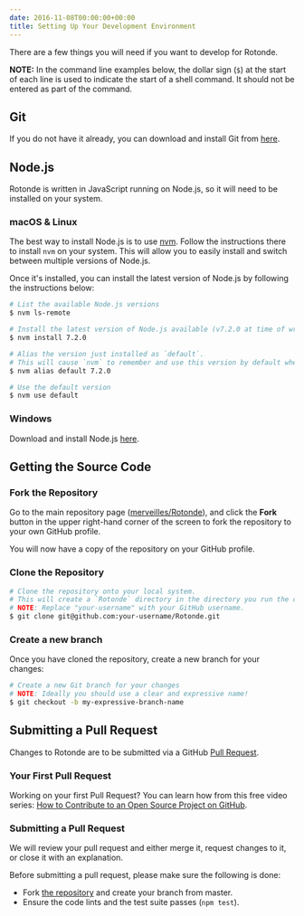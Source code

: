 ```yaml
---
date: 2016-11-08T00:00:00+00:00
title: Setting Up Your Development Environment
---
```


There are a few things you will need if you want to develop for Rotonde.

**NOTE:** In the command line examples below, the dollar sign (`$`) at the start of each line is used to indicate the start of a shell command. It should not be entered as part of the command.

## Git

If you do not have it already, you can download and install Git from [here](https://git-scm.com/downloads).

## Node.js

Rotonde is written in JavaScript running on Node.js, so it will need to be installed on your system.

### macOS & Linux

The best way to install Node.js is to use [nvm](https://github.com/creationix/nvm). Follow the instructions there to install `nvm` on your system. This will allow you to easily install and switch between multiple versions of Node.js.

Once it's installed, you can install the latest version of Node.js by following the instructions below:

```sh
# List the available Node.js versions
$ nvm ls-remote

# Install the latest version of Node.js available (v7.2.0 at time of writing)
$ nvm install 7.2.0

# Alias the version just installed as `default`.
# This will cause `nvm` to remember and use this version by default when opening other command line windows.
$ nvm alias default 7.2.0

# Use the default version
$ nvm use default
```

### Windows

Download and install Node.js [here](https://nodejs.org/en/download/current/).

## Getting the Source Code

### Fork the Repository

Go to the main repository page ([merveilles/Rotonde](https://github.com/merveilles/Rotonde)), and click the **Fork** button in the upper right-hand corner of the screen to fork the repository to your own GitHub profile.

You will now have a copy of the repository on your GitHub profile.

### Clone the Repository

```sh
# Clone the repository onto your local system.
# This will create a `Rotonde` directory in the directory you run the command.
# NOTE: Replace "your-username" with your GitHub username.
$ git clone git@github.com:your-username/Rotonde.git
```

### Create a new branch

Once you have cloned the repository, create a new branch for your changes:

```sh
# Create a new Git branch for your changes
# NOTE: Ideally you should use a clear and expressive name!
$ git checkout -b my-expressive-branch-name
```

## Submitting a Pull Request

Changes to Rotonde are to be submitted via a GitHub [Pull Request](https://help.github.com/articles/about-pull-requests/).

### Your First Pull Request

Working on your first Pull Request? You can learn how from this free video series: [How to Contribute to an Open Source Project on GitHub](https://egghead.io/courses/how-to-contribute-to-an-open-source-project-on-github).

### Submitting a Pull Request

We will review your pull request and either merge it, request changes to it, or close it with an explanation.

Before submitting a pull request, please make sure the following is done:

- Fork [the repository](https://github.com/merveilles/Rotonde) and create your branch from master.
- Ensure the code lints and the test suite passes (`npm test`).
